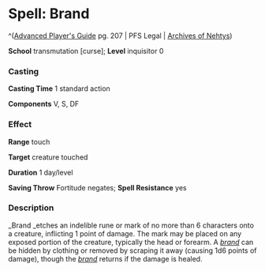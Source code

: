 # Spell: Brand

^([Advanced Player's Guide][ss-brand] pg. 207 | PFS Legal | [Archives of Nehtys][sn-brand])

**School** transmutation [curse]; **Level** inquisitor 0

### Casting

**Casting Time** 1 standard action

**Components** V, S, DF

### Effect

**Range** touch

**Target** creature touched

**Duration** 1 day/level

**Saving Throw** Fortitude negates; **Spell Resistance** yes

### Description

_Brand _etches an indelible rune or mark of no more than 6 characters onto a creature, inflicting 1 point of damage. The mark may be placed on any exposed portion of the creature, typically the head or forearm. A _[brand]_ can be hidden by clothing or removed by scraping it away (causing 1d6 points of damage), though the _[brand]_ returns if the damage is healed.

[ss-brand]: http://paizo.com/pathfinderRPG/v57
[sn-brand]: http://www.archivesofnethys.com/SpellDisplay.aspx?ItemName=Brand
[brand]: http://www.archivesofnethys.com/SpellDisplay.aspx?ItemName=brand